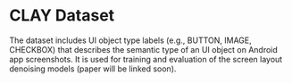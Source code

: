 # CLAY Dataset
The dataset includes UI object type labels (e.g., BUTTON, IMAGE, CHECKBOX) that describes the semantic type of an UI object on Android app screenshots. It is used for training and evaluation of the screen layout denoising models (paper will be linked soon).
